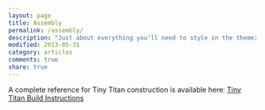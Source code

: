 ```yaml
---
layout: page
title: Assembly
permalink: /assembly/
description: "Just about everything you'll need to style in the theme: headings, paragraphs, blockquotes, tables, code blocks, and more."
modified: 2013-05-31
category: articles
comments: true
share: true
---
```


A complete reference for Tiny Titan construction is available here: [Tiny Titan Build Instructions](http://tinytitan.github.io/downloads/TinyTitanBuildGuide.pdf)
